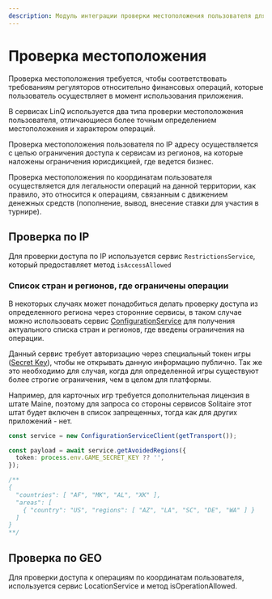 ```yaml
---
description: Модуль интеграции проверки местоположения пользователя для подтверждения операций.
---
```


# Проверка местоположения

Проверка местоположения требуется, чтобы соответствовать требованиям регуляторов относительно финансовых операций, которые пользователь осуществляет в момент использования приложения.

В сервисах LinQ используется два типа проверки местоположения пользователя, отличающиеся более точным определением местоположения и характером операций.

Проверка местоположения пользователя по IP адресу осуществляется с целью ограничения доступа к сервисам из регионов, на которые наложены ограничения юрисдикцией, где ведется бизнес.

Проверка местоположения по координатам пользователя осуществляется для легальности операций на данной территории, как правило, это относится к операциям, связанным с движением денежных средств (пополнение, вывод, внесение ставки для участия в турнире).

## Проверка по IP

Для проверки доступа по IP используется сервис `RestrictionsService`, который предоставляет метод `isAccessAllowed`

### Список стран и регионов, где ограничены операции

В некоторых случаях может понадобиться делать проверку доступа из определенного региона через сторонние сервисы, в таком случае можно использовать сервис [ConfigurationService](https://buf.build/linq/linq/docs/main:linq.geo.restrictions.v1#linq.geo.restrictions.v1.ConfigurationService) для получения актуального списка стран и регионов, где введены ограничения на операции.

Данный сервис требует авторизацию через специальный токен игры ([Secret Key](https://galactica-games.gitbook.io/integration-sdk/sections/registraciya-i-avtorizaciya/vidy-tokenov#secret-key)), чтобы не открывать данную информацию публично. Так же это необходимо для случая, когда для определенной игры существуют более строгие ограничения, чем в целом для платформы.&#x20;

Например, для карточных игр требуется дополнительная лицензия в штате Maine, поэтому для запроса со стороны сервисов Solitaire этот штат будет включен в список запрещенных, тогда как для других приложений - нет.

```typescript
const service = new ConfigurationServiceClient(getTransport());

const payload = await service.getAvoidedRegions({
  token: process.env.GAME_SECRET_KEY ?? '',
});

/**
{
  "countries": [ "AF", "MK", "AL", "XK" ],
  "areas": [
    { "country": "US", "regions": [ "AZ", "LA", "SC", "DE", "WA" ] }
  ]
}
**/
```

## Проверка по GEO

Для проверки доступа к операциям по координатам пользователя, используется сервис LocationService и метод isOperationAllowed.
